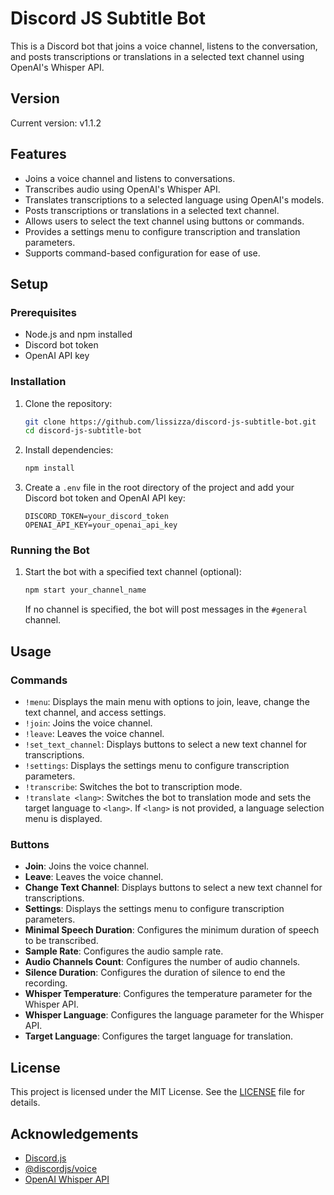 # Discord JS Subtitle Bot

This is a Discord bot that joins a voice channel, listens to the conversation, and posts transcriptions or translations in a selected text channel using OpenAI's Whisper API.

## Version

Current version: v1.1.2

## Features

- Joins a voice channel and listens to conversations.
- Transcribes audio using OpenAI's Whisper API.
- Translates transcriptions to a selected language using OpenAI's models.
- Posts transcriptions or translations in a selected text channel.
- Allows users to select the text channel using buttons or commands.
- Provides a settings menu to configure transcription and translation parameters.
- Supports command-based configuration for ease of use.

## Setup

### Prerequisites

- Node.js and npm installed
- Discord bot token
- OpenAI API key

### Installation

1. Clone the repository:

   ```bash
   git clone https://github.com/lissizza/discord-js-subtitle-bot.git
   cd discord-js-subtitle-bot
   ```

2. Install dependencies:

   ```bash
   npm install
   ```

3. Create a `.env` file in the root directory of the project and add your Discord bot token and OpenAI API key:

   ```env
   DISCORD_TOKEN=your_discord_token
   OPENAI_API_KEY=your_openai_api_key
   ```

### Running the Bot

1. Start the bot with a specified text channel (optional):

   ```bash
   npm start your_channel_name
   ```

   If no channel is specified, the bot will post messages in the `#general` channel.

## Usage

### Commands

- `!menu`: Displays the main menu with options to join, leave, change the text channel, and access settings.
- `!join`: Joins the voice channel.
- `!leave`: Leaves the voice channel.
- `!set_text_channel`: Displays buttons to select a new text channel for transcriptions.
- `!settings`: Displays the settings menu to configure transcription parameters.
- `!transcribe`: Switches the bot to transcription mode.
- `!translate <lang>`: Switches the bot to translation mode and sets the target language to `<lang>`. If `<lang>` is not provided, a language selection menu is displayed.

### Buttons

- **Join**: Joins the voice channel.
- **Leave**: Leaves the voice channel.
- **Change Text Channel**: Displays buttons to select a new text channel for transcriptions.
- **Settings**: Displays the settings menu to configure transcription parameters.
- **Minimal Speech Duration**: Configures the minimum duration of speech to be transcribed.
- **Sample Rate**: Configures the audio sample rate.
- **Audio Channels Count**: Configures the number of audio channels.
- **Silence Duration**: Configures the duration of silence to end the recording.
- **Whisper Temperature**: Configures the temperature parameter for the Whisper API.
- **Whisper Language**: Configures the language parameter for the Whisper API.
- **Target Language**: Configures the target language for translation.

## License

This project is licensed under the MIT License. See the [LICENSE](LICENSE) file for details.

## Acknowledgements

- [Discord.js](https://discord.js.org/)
- [@discordjs/voice](https://github.com/discordjs/voice)
- [OpenAI Whisper API](https://beta.openai.com/docs/api-reference/whisper)
